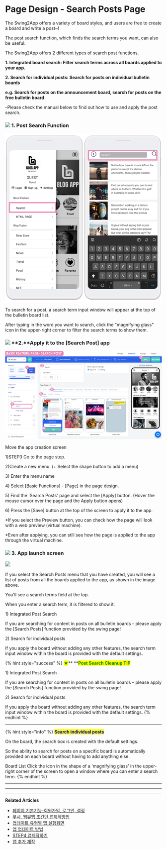 # Page Design - Search Posts Page

The Swing2App offers a variety of board styles, and users are free to create a board and write a post\~!

The post search function, which finds the search terms you want, can also be useful.

The Swing2App offers 2 different types of search post functions.

**1. Integrated board search: Filter search terms across all boards applied to your app.**

**2. Search for individual posts: Search for posts on individual bulletin boards**

**e.g. Search for posts on the announcement board, search for posts on the free bulletin board**

–Please check the manual below to find out how to use and apply the post search.

### ![](https://wp.swing2app.co.kr/wp-content/uploads/2018/09/%EB%8B%A8%EB%9D%BD1-1.png) **1.** Post Search Function

![](../../../.gitbook/assets/ADAUntitled-2.png)

To search for a post, a search term input window will appear at the top of the bulletin board list.

After typing in the word you want to search, click the "magnifying glass" icon in the upper-right corner to filter the search terms to show them.

### ![](https://wp.swing2app.co.kr/wp-content/uploads/2018/09/%EB%8B%A8%EB%9D%BD1-1.png) **2.**Apply it to the \[Search Post] app

![](<../../../.gitbook/assets/1.. (4).png>)

Move the app creation screen

1\)STEP3 Go to the page step.

2\)Create a new menu. (+ Select the shape button to add a menu)

3\) Enter the menu name

4\) Select \[Basic Functions] - \[Page] in the page design.

5\) Find the 'Search Posts' page and select the \[Apply] button. (Hover the mouse cursor over the page and the Apply button opens)

6\) Press the \[Save] button at the top of the screen to apply it to the app.

\*If you select the Preview button, you can check how the page will look with a web preview (virtual machine).

\*Even after applying, you can still see how the page is applied to the app through the virtual machine.

### ![](https://wp.swing2app.co.kr/wp-content/uploads/2018/09/%EB%8B%A8%EB%9D%BD1-1.png) **3.** App launch screen

![](../../../.gitbook/assets/Screenrecorder-2023-08-29-18-50-01-742.gif)

If you select the Search Posts menu that you have created, you will see a list of posts from all the boards applied to the app, as shown in the image above.

You'll see a search terms field at the top.

When you enter a search term, it is filtered to show it.

1\) Integrated Post Search

If you are searching for content in posts on all bulletin boards – please apply the \[Search Posts] function provided by the swing page!

2\) Search for individual posts

If you apply the board without adding any other features, the search term input window within the board is provided with the default settings.

{% hint style="success" %}
<mark style="color:green;">**★**</mark>** **<mark style="color:green;">**Post Search Cleanup TIP**</mark>

1\) Integrated Post Search

If you are searching for content in posts on all bulletin boards – please apply the \[Search Posts] function provided by the swing page!

2\) Search for individual posts

If you apply the board without adding any other features, the search term input window within the board is provided with the default settings.
{% endhint %}

***

{% hint style="info" %}
<mark style="color:blue;">**Search individual posts**</mark>

On the board, the search box is created with the default settings.

So the ability to search for posts on a specific board is automatically provided on each board without having to add anything else.

Board List Click the icon in the shape of a 'magnifying glass' in the upper-right corner of the screen to open a window where you can enter a search term.
{% endhint %}

***

***

***

**Related Articles**

* [페이지 기본기능-회원가입, 로그인, 설정](https://wp.swing2app.co.kr/documentation/v3manual/join-login/)
* [푸시, 웹뷰앱 초간단 앱제작방법](https://wp.swing2app.co.kr/documentation/v3manual/push-webview/)
* [업데이트 유형별 앱 실행화면](https://wp.swing2app.co.kr/documentation/v3manual/update-type/)
* [앱 업데이트 방법](https://wp.swing2app.co.kr/documentation/v3manual/app-update/)
* [STEP4 앱제작하기](https://wp.swing2app.co.kr/documentation/v3manual/appcreation/)
* [앱 추가 제작](https://wp.swing2app.co.kr/documentation/v3manual/app-add/)
